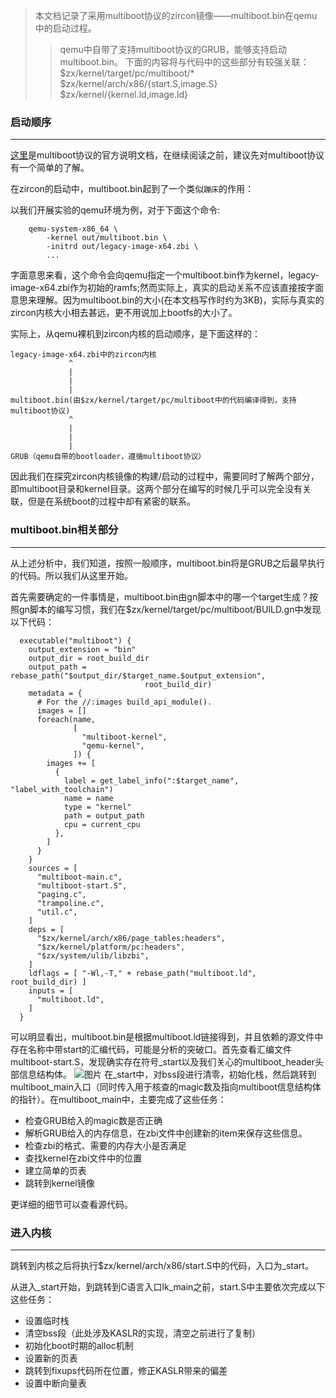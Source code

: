 

> 本文档记录了采用multiboot协议的zircon镜像——multiboot.bin在qemu中的启动过程。
>> qemu中自带了支持multiboot协议的GRUB，能够支持启动multiboot.bin。
>> 下面的内容将与代码中的这些部分有较强关联：
>> ​		$zx/kernel/target/pc/multiboot/*
>> ​		$zx/kernel/arch/x86/{start.S,image.S}
>> ​		$zx/kernel/{kernel.ld,image.ld}
### 启动顺序

---


[这里](https://www.gnu.org/software/grub/manual/multiboot/multiboot.html)是multiboot协议的官方说明文档，在继续阅读之前，建议先对multiboot协议有一个简单的了解。

在zircon的启动中，multiboot.bin起到了一个类似`蹦床`的作用：

以我们开展实验的qemu环境为例，对于下面这个命令:

```
	qemu-system-x86_64 \
		-kernel out/multiboot.bin \
		-initrd out/legacy-image-x64.zbi \
		...
```
字面意思来看，这个命令会向qemu指定一个multiboot.bin作为kernel，legacy-image-x64.zbi作为初始的ramfs;然而实际上，真实的启动关系不应该直接按字面意思来理解。因为multiboot.bin的大小(在本文档写作时约为3KB)，实际与真实的zircon内核大小相去甚远，更不用说加上bootfs的大小了。

实际上，从qemu裸机到zircon内核的启动顺序，是下面这样的：

```
legacy-image-x64.zbi中的zircon内核
			 ^
			 |
			 |
			 |
multiboot.bin(由$zx/kernel/target/pc/multiboot中的代码编译得到，支持multiboot协议)
			 ^
			 | 
			 |
			 |
GRUB（qemu自带的bootloader，遵循multiboot协议）
```
因此我们在探究zircon内核镜像的构建/启动的过程中，需要同时了解两个部分，即multiboot目录和kernel目录。这两个部分在编写的时候几乎可以完全没有关联，但是在系统boot的过程中却有紧密的联系。



### multiboot.bin相关部分

---


从上述分析中，我们知道，按照一般顺序，multiboot.bin将是GRUB之后最早执行的代码。所以我们从这里开始。

首先需要确定的一件事情是，multiboot.bin由gn脚本中的哪一个target生成？按照gn脚本的编写习惯，我们在$zx/kernel/target/pc/multiboot/BUILD.gn中发现以下代码：

```
  executable("multiboot") {
    output_extension = "bin"
    output_dir = root_build_dir
    output_path = rebase_path("$output_dir/$target_name.$output_extension",
                              root_build_dir)
    metadata = {
      # For the //:images build_api_module().
      images = []
      foreach(name,
              [
                "multiboot-kernel",
                "qemu-kernel",
              ]) {
        images += [
          {
            label = get_label_info(":$target_name", "label_with_toolchain")
            name = name
            type = "kernel"
            path = output_path
            cpu = current_cpu
          },
        ]
      }
    }
    sources = [
      "multiboot-main.c",
      "multiboot-start.S",
      "paging.c",
      "trampoline.c",
      "util.c",
    ]
    deps = [
      "$zx/kernel/arch/x86/page_tables:headers",
      "$zx/kernel/platform/pc:headers",
      "$zx/system/ulib/libzbi",
    ]
    ldflags = [ "-Wl,-T," + rebase_path("multiboot.ld", root_build_dir) ]
    inputs = [
      "multiboot.ld",
    ]
  }
```
可以明显看出，multiboot.bin是根据multiboot.ld链接得到，并且依赖的源文件中存在名称中带start的汇编代码，可能是分析的突破口。首先查看汇编文件multiboot-start.S，发现确实存在符号_start以及我们关心的multiboot_header头部信息结构体。
![图片](https://uploader.shimo.im/f/4ELl9Fo2M4w6q5RM.png!thumbnail)
在_start中，对bss段进行清零，初始化栈，然后跳转到multiboot_main入口（同时传入用于核查的magic数及指向multiboot信息结构体的指针）。在multiboot_main中，主要完成了这些任务：

* 检查GRUB给入的magic数是否正确
* 解析GRUB给入的内存信息，在zbi文件中创建新的item来保存这些信息。
* 检查zbi的格式、需要的内存大小是否满足
* 查找kernel在zbi文件中的位置
* 建立简单的页表
* 跳转到kernel镜像

更详细的细节可以查看源代码。


### 进入内核

---
跳转到内核之后将执行$zx/kernel/arch/x86/start.S中的代码，入口为_start。

从进入_start开始，到跳转到C语言入口lk_main之前，start.S中主要依次完成以下这些任务：

* 设置临时栈
* 清空bss段（此处涉及KASLR的实现，清空之前进行了复制）
* 初始化boot时期的alloc机制
* 设置新的页表
* 跳转到fixups代码所在位置，修正KASLR带来的偏差
* 设置中断向量表
